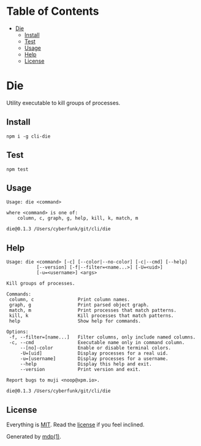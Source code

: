 Table of Contents
=================

* [Die](#die)
  * [Install](#install)
  * [Test](#test)
  * [Usage](#usage)
  * [Help](#help)
  * [License](#license)

Die
===

Utility executable to kill groups of processes.

## Install

```
npm i -g cli-die
```

## Test

```
npm test
```

## Usage

```
Usage: die <command>

where <command> is one of:
    column, c, graph, g, help, kill, k, match, m

die@0.1.3 /Users/cyberfunk/git/cli/die
```

## Help

```
Usage: die <command> [-c] [--color|--no-color] [-c|--cmd] [--help]
           [--version] [-f|--filter=<name...>] [-U=<uid>]
           [-u=<username>] <args>

Kill groups of processes.

Commands:
 column, c                Print column names.
 graph, g                 Print parsed object graph.
 match, m                 Print processes that match patterns.
 kill, k                  Kill processes that match patterns.
 help                     Show help for commands.

Options:
 -f, --filter=[name...]   Filter columns, only include named columns.
 -c, --cmd                Executable name only in command column.
     --[no]-color         Enable or disable terminal colors.
     -U=[uid]             Display processes for a real uid.
     -u=[username]        Display processes for a username.
     --help               Display this help and exit.
     --version            Print version and exit.

Report bugs to muji <noop@xpm.io>.

die@0.1.3 /Users/cyberfunk/git/cli/die
```

## License

Everything is [MIT](http://en.wikipedia.org/wiki/MIT_License). Read the [license](https://github.com/freeformsystems/cli-die/blob/master/LICENSE) if you feel inclined.

Generated by [mdp(1)](https://github.com/freeformsystems/mdp).

[toolkit]: https://github.com/freeformsystems/cli-toolkit
[command]: https://github.com/freeformsystems/cli-command
